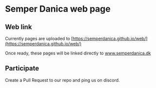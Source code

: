 # Semper Danica web page

## Web link

Currently pages are uploaded to [https://semperdanica.github.io/web/](https://semperdanica.github.io/web/)

Once ready, these pages  will be linked directly to www.semperdanica.dk

## Participate

Create a Pull Request to our repo and ping us on discord.